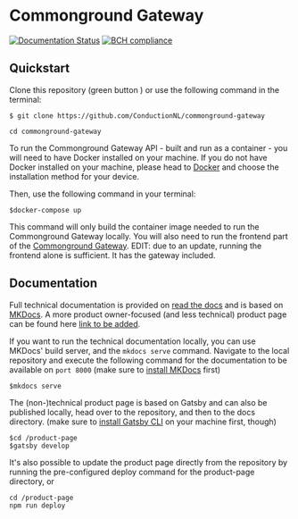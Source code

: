 # Commonground Gateway

[![Documentation Status](https://readthedocs.org/projects/commonground-gateway/badge/?version=latest)](https://commonground-gateway.readthedocs.io/en/latest/?badge=latest)
[![BCH compliance](https://bettercodehub.com/edge/badge/ConductionNL/commonground-gateway?branch=master)](https://bettercodehub.com/)

## Quickstart

Clone this repository (green button ) or use the following command in the terminal:

```cli
$ git clone https://github.com/ConductionNL/commonground-gateway

cd commonground-gateway
```

To run the Commonground Gateway API - built and run as a container - you will need to have Docker
installed on your machine. If you do not have Docker installed on your machine, please head to [Docker](https://docs.docker.com/get-started/) and choose the installation method for your device.

Then, use the following command in your terminal:

```cli
$docker-compose up
```

This command will only build the container image needed to run the Commonground Gateway locally. You will also need to run the frontend part of the [Commonground Gateway](https://github.com/ConductionNL/commonground-gateway-frontend). EDIT: due to an update, running the frontend alone is sufficient. It has the gateway included.

## Documentation

Full technical documentation is provided on [read the docs](https://commonground-gateway.readthedocs.io/) and is based on [MKDocs](https://www.mkdocs.org/). A more product owner-focused (and less technical) product page can be found here [link to be added]().

If you want to run the technical documentation locally, you can use MKDocs' build server, and the `mkdocs serve` command. Navigate to the local repository and execute the following command for the documentation to be available on `port 8000` (make sure to [install MKDocs](https://www.mkdocs.org/user-guide/installation/) first)

```cli
$mkdocs serve
```

The (non-)technical product page is based on Gatsby and can also be published locally, head over to the repository, and then to the docs directory. (make sure to [install Gatsby CLI](https://www.gatsbyjs.com/docs/tutorial/part-0/#gatsby-cli) on your machine first, though)

```cli
$cd /product-page
$gatsby develop
```

It's also possible to update the product page directly from the repository by running the pre-configured deploy command for the product-page directory, or

```cli
cd /product-page
npm run deploy
```

<!--
## Update -->
